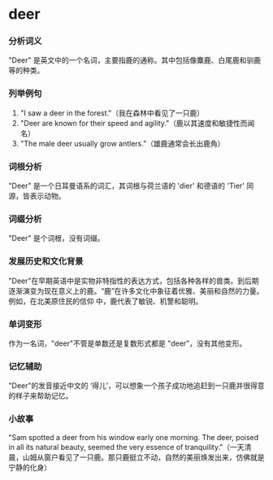 # deer

### 分析词义

  

"Deer" 是英文中的一个名词，主要指鹿的通称。其中包括像麋鹿、白尾鹿和驯鹿等的种类。

  

### 列举例句

  

1.  "I saw a deer in the forest."（我在森林中看见了一只鹿）
2.  "Deer are known for their speed and agility."（鹿以其速度和敏捷性而闻名）
3.  "The male deer usually grow antlers."（雄鹿通常会长出鹿角）

  

### 词根分析

  

"Deer" 是一个日耳曼语系的词汇，其词根与荷兰语的 'dier' 和德语的 'Tier' 同源，皆表示动物。

  

### 词缀分析

  

"Deer" 是个词根，没有词缀。

  

### 发展历史和文化背景

  

"Deer"在早期英语中是实物非特指性的表达方式，包括各种各样的兽类。到后期逐渐演变为现在意义上的鹿。“鹿”在许多文化中象征着优雅、美丽和自然的力量。例如，在北美原住民的信仰 中，鹿代表了敏锐、机警和聪明。

  

### 单词变形

  

作为一名词，"deer"不管是单数还是复数形式都是 "deer"，没有其他变形。

  

### 记忆辅助

  

"Deer"的发音接近中文的 ‘得儿’，可以想象一个孩子成功地追赶到一只鹿并很得意的样子来帮助记忆。

  

### 小故事

  

"Sam spotted a deer from his window early one morning. The deer, poised in all its natural beauty, seemed the very essence of tranquility."（一天清晨，山姆从窗户看见了一只鹿。那只鹿挺立不动，自然的美丽焕发出来，仿佛就是宁静的化身）
